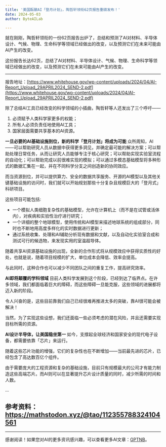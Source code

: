 ```yaml
---
title: '美国酝酿AI「登月计划」，陶哲轩领衔62页报告重磅发布！'
date: 2024-05-03
author: ByteAILab

---
```


就在刚刚，陶哲轩领衔的一份62页报告出炉了，总结和预测了AI对材料、半导体设计、气候、物理、生命科学等领域已经做出的改变，以及预测它们在未来可能由AI产生的改变。

这份报告长达62页，总结了AI对材料、半导体设计、气候、物理、生命科学等领域已经做出的改变，以及预测它们在未来可能由AI产生的改变。

---


报告地址：[https://www.whitehouse.gov/wp-content/uploads/2024/04/AI-Report_Upload_29APRIL2024_SEND-2.pdf](https://www.whitehouse.gov/wp-content/uploads/2024/04/AI-Report_Upload_29APRIL2024_SEND-2.pdf)

除了总结AI工具已经改变的科学领域的小插曲，陶哲轩等人还发出了三个呼吁——
1. 必须赋予人类科学家更多的权能；
2. 所有人必须负责任地使用AI工具；
3. 国家层面需要共享基本的AI资源。

**一旦必要的AI基础设施到位，新的科学「登月计划」将成为可能**
众所周知，AI——可以帮助研究人员从数据中获得更多洞见，并确定最可能的解决方案；可以帮助处理日常任务，从而让研究人员能够专注于核心研究；可以帮助实现实验室流程的自动化；可以帮助完成以前很难实现的模拟；可以通过多模态基础模型将多种形式的数据汇集在一起，并在不同科学分支之间创造新的协同效应。

而当资源到位，并可以提供算力、安全的数据共享服务、开源的AI模型以及其他关键基础设施的访问时，我们就可以开始规划那些十分复杂且规模巨大的「登月式」科研项目。

这些项目可能包括:
- 一个模拟人类细胞复杂性的基础模型，允许在计算机上（而不是在试管或活体内），对疾病和实验性治疗进行研究；
- 一个详细的整个地球模型，使用传统和AI模型来描述地球系统的组成部分，同时也不断地用高度多样化的实时数据进行更新；
- 通过系统收集、处理和AI辅助分析现有数据和文献，以及自动化实验室合成和测试可行的候选物，来发现实用的室温超导体。

随着共享AI资源基础设施的出现，全新的合作形式将从规模效应中获得实质性的好处，也就是说，随着项目规模的扩大，单位成本会降低、效率会提高。

与此同时，这种合作也可以减少不同团队之间的重复工作，提高研究效率。

**AI即将颠覆的学科领域**
目前人类科学发展到这个阶段，已经到达了临界点。在许多领域，我们都面临着巨大的障碍，而这些障碍一旦能克服，这些领域的进展都将迈入新的阶段。

令人兴奋的是，这些目前靠我们自己已经很难再推进太多的突破，靠AI很可能会被解决！

当然，为了实现这些设想，我们还面临一些必须考虑的潜在风险，并且还需要实现目标所需的资源。

**AI设计半导体，让美国稳坐第一**
如今，支撑起全球经济和国家安全的现代电子设备，都需要依靠「芯片」来运行。

随着这些芯片功能的增强，它们的复杂性也在不断增加——当前最先进的芯片，已经包含了高达数百亿个组件。

由于需要庞大的工程资源和复杂的基础设施，目前只有规模最大的公司才有能力制造这些高端芯片。而AI则可以在显著提升芯片设计质量的同时，减少所需的时间和人数。

...

参考资料：
https://mathstodon.xyz/@tao/112355788324104561
---
---
感谢阅读！如果您对AI的更多资讯感兴趣，可以查看更多AI文章：[GPTNB](https://gptnb.com)。